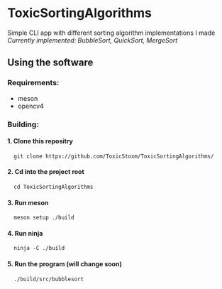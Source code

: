 # ToxicSortingAlgorithms

Simple CLI app with different sorting algorithm implementations I made  
  _Currently implemented: BubbleSort, QuickSort, MergeSort_

## Using the software
### Requirements:
  - meson
  - opencv4
### Building:
  #### 1. Clone this repositry
      git clone https://github.com/ToxicStoxm/ToxicSortingAlgorithms/
  #### 2. Cd into the project root
      cd ToxicSortingAlgorithms
  #### 3. Run meson
      meson setup ./build
  #### 4. Run ninja
      ninja -C ./build
  #### 5. Run the program (will change soon)
      ./build/src/bubblesort
